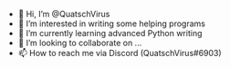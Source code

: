 - 👋 Hi, I’m @QuatschVirus
- 👀 I’m interested in writing some helping programs
- 🌱 I’m currently learning advanced Python writing
- 💞️ I’m looking to collaborate on ...
- 📫 How to reach me via Discord (QuatschVirus#6903)

<!---
QuatschVirus/QuatschVirus is a ✨ special ✨ repository because its `README.md` (this file) appears on your GitHub profile.
You can click the Preview link to take a look at your changes.
--->
